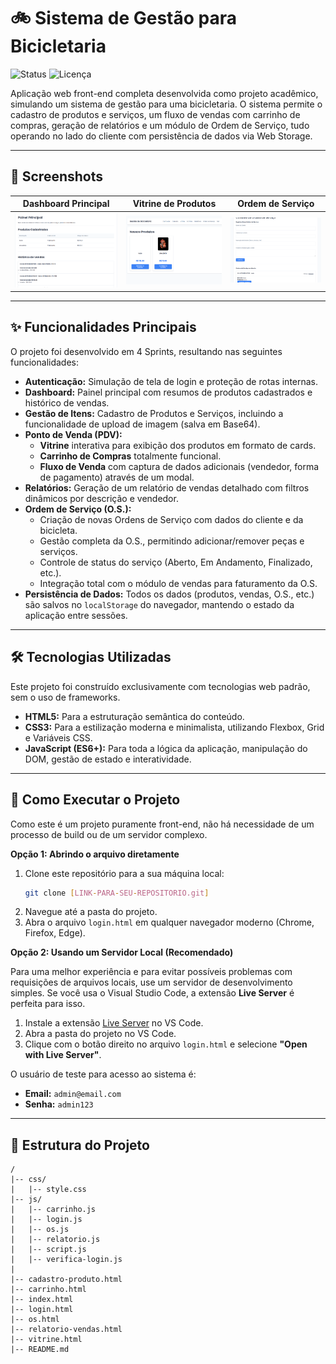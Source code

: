 # 🚲 Sistema de Gestão para Bicicletaria

![Status](https://img.shields.io/badge/status-concluído-brightgreen)
![Licença](https://img.shields.io/badge/licença-MIT-blue)

Aplicação web front-end completa desenvolvida como projeto acadêmico, simulando um sistema de gestão para uma bicicletaria. O sistema permite o cadastro de produtos e serviços, um fluxo de vendas com carrinho de compras, geração de relatórios e um módulo de Ordem de Serviço, tudo operando no lado do cliente com persistência de dados via Web Storage.

---

## 📸 Screenshots

| Dashboard Principal | Vitrine de Produtos | Ordem de Serviço |
| :---: | :---: | :---: |
| ![Dashboard](img/image.png) | ![Vitrine](img/imagecopy.png) | ![Ordem de Serviço](img/imagecopy2.png) |

---

## ✨ Funcionalidades Principais

O projeto foi desenvolvido em 4 Sprints, resultando nas seguintes funcionalidades:

* **Autenticação:** Simulação de tela de login e proteção de rotas internas.
* **Dashboard:** Painel principal com resumos de produtos cadastrados e histórico de vendas.
* **Gestão de Itens:** Cadastro de Produtos e Serviços, incluindo a funcionalidade de upload de imagem (salva em Base64).
* **Ponto de Venda (PDV):**
    * **Vitrine** interativa para exibição dos produtos em formato de cards.
    * **Carrinho de Compras** totalmente funcional.
    * **Fluxo de Venda** com captura de dados adicionais (vendedor, forma de pagamento) através de um modal.
* **Relatórios:** Geração de um relatório de vendas detalhado com filtros dinâmicos por descrição e vendedor.
* **Ordem de Serviço (O.S.):**
    * Criação de novas Ordens de Serviço com dados do cliente e da bicicleta.
    * Gestão completa da O.S., permitindo adicionar/remover peças e serviços.
    * Controle de status do serviço (Aberto, Em Andamento, Finalizado, etc.).
    * Integração total com o módulo de vendas para faturamento da O.S.
* **Persistência de Dados:** Todos os dados (produtos, vendas, O.S., etc.) são salvos no `localStorage` do navegador, mantendo o estado da aplicação entre sessões.

---

## 🛠️ Tecnologias Utilizadas

Este projeto foi construído exclusivamente com tecnologias web padrão, sem o uso de frameworks.

* **HTML5:** Para a estruturação semântica do conteúdo.
* **CSS3:** Para a estilização moderna e minimalista, utilizando Flexbox, Grid e Variáveis CSS.
* **JavaScript (ES6+):** Para toda a lógica da aplicação, manipulação do DOM, gestão de estado e interatividade.

---

## 🚀 Como Executar o Projeto

Como este é um projeto puramente front-end, não há necessidade de um processo de build ou de um servidor complexo.

**Opção 1: Abrindo o arquivo diretamente**

1.  Clone este repositório para a sua máquina local:
    ```bash
    git clone [LINK-PARA-SEU-REPOSITORIO.git]
    ```
2.  Navegue até a pasta do projeto.
3.  Abra o arquivo `login.html` em qualquer navegador moderno (Chrome, Firefox, Edge).

**Opção 2: Usando um Servidor Local (Recomendado)**

Para uma melhor experiência e para evitar possíveis problemas com requisições de arquivos locais, use um servidor de desenvolvimento simples. Se você usa o Visual Studio Code, a extensão **Live Server** é perfeita para isso.

1.  Instale a extensão [Live Server](https://marketplace.visualstudio.com/items?itemName=ritwickdey.LiveServer) no VS Code.
2.  Abra a pasta do projeto no VS Code.
3.  Clique com o botão direito no arquivo `login.html` e selecione **"Open with Live Server"**.

O usuário de teste para acesso ao sistema é:
* **Email:** `admin@email.com`
* **Senha:** `admin123`

---

## 📁 Estrutura do Projeto

```
/
|-- css/
|   |-- style.css
|-- js/
|   |-- carrinho.js
|   |-- login.js
|   |-- os.js
|   |-- relatorio.js
|   |-- script.js
|   |-- verifica-login.js
|
|-- cadastro-produto.html
|-- carrinho.html
|-- index.html
|-- login.html
|-- os.html
|-- relatorio-vendas.html
|-- vitrine.html
|-- README.md
```
